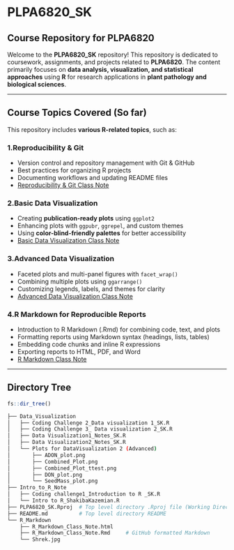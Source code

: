 # **PLPA6820_SK**
## **Course Repository for PLPA6820**

Welcome to the **PLPA6820_SK** repository! This repository is dedicated to coursework, assignments, and projects related to **PLPA6820**. The content primarily focuses on **data analysis, visualization, and statistical approaches** using **R** for research applications in **plant pathology and biological sciences**.

---

## **Course Topics Covered (So far)**
This repository includes **various R-related topics**, such as:


### **1.Reproducibility & Git**
- Version control and repository management with Git & GitHub
- Best practices for organizing R projects
- Documenting workflows and updating README files
- [Reproducibility & Git Class Note](Intro_to_R_Note/Intro%20to%20R_ShakibaKazemian.R)

### **2.Basic Data Visualization**
- Creating **publication-ready plots** using `ggplot2`
- Enhancing plots with `ggpubr`, `ggrepel`, and custom themes
- Using **color-blind-friendly palettes** for better accessibility
- [Basic Data Visualization Class Note](Data_Visualization/Data%20Visualization1_Notes_SK.R)

### **3.Advanced Data Visualization**
- Faceted plots and multi-panel figures with `facet_wrap()`
- Combining multiple plots using `ggarrange()`
- Customizing legends, labels, and themes for clarity
- [Advanced Data Visualization Class Note](Data_Visualization/Data%20Visualization2_Notes_SK.R)

### **4.R Markdown for Reproducible Reports**
- Introduction to R Markdown (.Rmd) for combining code, text, and plots
- Formatting reports using Markdown syntax (headings, lists, tables)
- Embedding code chunks and inline R expressions
- Exporting reports to HTML, PDF, and Word
- [R Markdown Class Note](R_Markdown/R_Markdown_Class_Note.Rmd)

---
## **Directory Tree**

```r
fs::dir_tree()
```

```bash
├── Data_Visualization
│   ├── Coding Challenge 2_Data visualization 1_SK.R
│   ├── Coding Challenge 3_ Data visualization 2_SK.R
│   ├── Data Visualization1_Notes_SK.R
│   ├── Data Visualization2_Notes_SK.R
│   └── Plots for DataVisualization 2 (Advanced)
│       ├── ADON_plot.png
│       ├── Combined_Plot.png
│       ├── Combined_Plot_ttest.png
│       ├── DON_plot.png
│       └── SeedMass_plot.png
├── Intro_to_R_Note
│   ├── Coding challenge1_Introduction to R _SK.R
│   └── Intro to R_ShakibaKazemian.R
├── PLPA6820_SK.Rproj  # Top level directory .Rproj file (Working Directory)
├── README.md          # Top level directory README
└── R_Markdown
    ├── R_Markdown_Class_Note.html
    ├── R_Markdown_Class_Note.Rmd     # GitHub formatted Markdown
    └── Shrek.jpg
```
